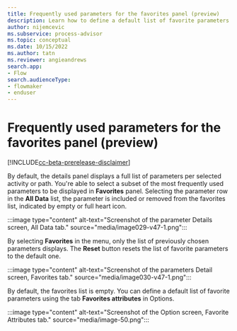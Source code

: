 ```yaml
---
title: Frequently used parameters for the favorites panel (preview)
description: Learn how to define a default list of favorite parameters in the Minit desktop application in process advisor.
author: nijemcevic
ms.subservice: process-advisor
ms.topic: conceptual
ms.date: 10/15/2022
ms.author: tatn
ms.reviewer: angieandrews
search.app:
- Flow
search.audienceType:
- flowmaker
- enduser
---
```


# Frequently used parameters for the favorites panel (preview)

[!INCLUDE[cc-beta-prerelease-disclaimer](../includes/cc-beta-prerelease-disclaimer.md)]

By default, the details panel displays a full list of parameters per selected activity or path. You're able to select a subset of the most frequently used parameters to be displayed in **Favorites** panel. Selecting the parameter row in the **All Data** list, the parameter is included or removed from the favorites list, indicated by empty or full heart icon.

:::image type="content" alt-text="Screenshot of the parameter Details screen, All Data tab." source="media/image029-v47-1.png":::

By selecting **Favorites** in the menu, only the list of previously chosen parameters displays. The **Reset** button resets the list of favorite parameters to the default one.

:::image type="content" alt-text="Screenshot of the parameters Detail screen, Favorites tab." source="media/image030-v47-1.png":::

By default, the favorites list is empty. You can define a default list of favorite parameters using the tab **Favorites attributes** in Options.

:::image type="content" alt-text="Screenshot of the Option screen, Favorite Attributes tab." source="media/image-50.png":::
